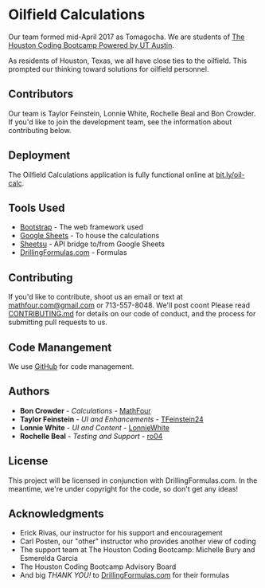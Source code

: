 # Oilfield Calculations

Our team formed mid-April 2017 as Tomagocha. We are students of [The Houston Coding Bootcamp Powered by UT Austin](https://houston.codingbootcamp.utexas.edu/).

As residents of Houston, Texas, we all have close ties to the oilfield. This prompted our thinking toward solutions for oilfield personnel.

## Contributors

Our team is Taylor Feinstein, Lonnie White, Rochelle Beal and Bon Crowder. If you'd like to join the development team, see the information about contributing below.

## Deployment

The Oilfield Calculations application is fully functional online at [bit.ly/oil-calc](http://bit.ly/oil-calc). 

## Tools Used

* [Bootstrap](http://getbootstrap.com/) - The web framework used
* [Google Sheets](https://www.google.com/sheets/about/) - To house the calculations
* [Sheetsu](https://sheetsu.com/) - API bridge to/from Google Sheets
* [DrillingFormulas.com](http://drillingformulas.com) - Formulas

## Contributing

If you'd like to contribute, shoot us an email or text at mathfour.com@gmail.com or 713-557-8048. We'll post coont
Please read [CONTRIBUTING.md](Oilfield-Calculations/CONTRIBUTING.md) for details on our code of conduct, and the process for submitting pull requests to us.

## Code Manangement

We use [GitHub](http://github.com/) for code management.

## Authors

* **Bon Crowder** - *Calculations* - [MathFour](https://github.com/mathfour)
* **Taylor Feinstein** - *UI and Enhancements* - [TFeinstein24](https://github.com/TFeinstein24)
* **Lonnie White** - *UI and Content* - [LonnieWhite](https://github.com/LonnieWhite)
* **Rochelle Beal** - *Testing and Support* - [ro04](https://github.com/ro04)

## License

This project will be licensed in conjunction with DrillingFormulas.com. In the meantime, we're under copyright for the code, so don't get any ideas! 

## Acknowledgments

* Erick Rivas, our instructor for his support and encouragement
* Carl Posten, our "other" instructor who provides another view of coding
* The support team at The Houston Coding Bootcamp: Michelle Bury and Esmerelda Garcia
* The Houston Coding Bootcamp Advisory Board
* And big *THANK YOU!* to [DrillingFormulas.com](http://www.drillingformulas.com/) for their formulas
